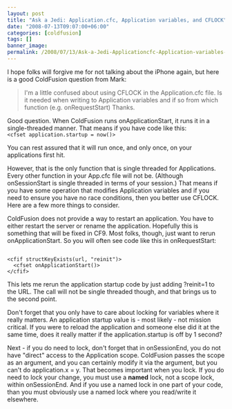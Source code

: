 ```yaml
---
layout: post
title: "Ask a Jedi: Application.cfc, Application variables, and CFLOCK"
date: "2008-07-13T09:07:00+06:00"
categories: [coldfusion]
tags: []
banner_image: 
permalink: /2008/07/13/Ask-a-Jedi-Applicationcfc-Application-variables-and-CFLOCK
---
```


I hope folks will forgive me for not talking about the iPhone again, but here is a good ColdFusion question from Mark:

<blockquote>
<p>
I'm a little confused about using CFLOCK in the Application.cfc file.  Is it needed when writing to Application variables and if so from which function (e.g.
onRequestStart)  Thanks.
</p>
</blockquote>
<!--more-->
Good question. When ColdFusion runs onApplicationStart, it runs it in a single-threaded manner. That means if you have code like this:

<code>
&lt;cfset application.startup = now()&gt;
</code>

You can rest assured that it will run once, and only once, on your applications first hit.

However, that is the only function that is single threaded for Applications. Every other function in your App.cfc file will not be. (Although onSessionStart is single threaded in terms of your session.) That means if you have some operation that modifies Application variables and if you need to ensure you have no race conditions, then you better use CFLOCK. Here are a few more things to consider.

ColdFusion does not provide a way to restart an application. You have to either restart the server or rename the application. Hopefully this is something that will be fixed in CF9. Most folks, though, just want to rerun onApplicationStart. So you will often see code like this in onRequestStart:

<code>
&lt;cfif structKeyExists(url, "reinit")&gt;
  &lt;cfset onApplicationStart()&gt;
&lt;/cfif&gt;
</code>

This lets me rerun the application startup code by just adding ?reinit=1 to the URL. The call will not be single threaded though, and that brings us to the second point.

Don't forget that you only have to care about locking for variables where it really matters. An application startup value is - most likely - not mission critical. If you were to reload the application and someone else did it at the same time, does it really matter if the application.startup is off by 1 second?

Next - if you do need to lock, don't forget that in onSessionEnd, you do not have "direct" access to the Application scope. ColdFusion passes the scope as an argument, and you can certainly modify it via the argument, but you can't do application.x = y. That becomes important when you lock. If you do need to lock your change, you must use a <b>named</b> lock, not a scope lock, within onSessionEnd. And if you use a named lock in one part of your code, than you must obviously use a named lock where you read/write it elsewhere.